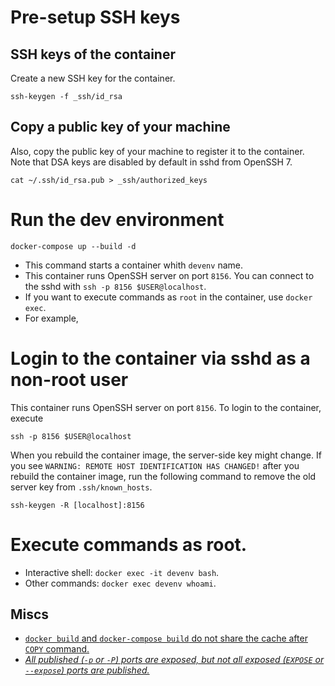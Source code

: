 # Pre-setup SSH keys

## SSH keys of the container
Create a new SSH key for the container.

```shell
ssh-keygen -f _ssh/id_rsa
```

## Copy a public key of your machine
Also, copy the public key of your machine to register it to the container.
Note that DSA keys are disabled by default in sshd from OpenSSH 7.

```shell
cat ~/.ssh/id_rsa.pub > _ssh/authorized_keys
```

# Run the dev environment

```shell
docker-compose up --build -d
```

- This command starts a container whith `devenv` name.
- This container runs OpenSSH server on port `8156`.
  You can connect to the sshd with `ssh -p 8156 $USER@localhost`.
- If you want to execute commands as `root` in the container, use `docker exec`.
- For example, 

# Login to the container via sshd as a non-root user
This container runs OpenSSH server on port `8156`.
To login to the container, execute

```shell
ssh -p 8156 $USER@localhost
```

When you rebuild the container image, the server-side key might change.
If you see `WARNING: REMOTE HOST IDENTIFICATION HAS CHANGED!` after you rebuild the container image,
run the following command to remove the old server key from `.ssh/known_hosts`.

```shell
ssh-keygen -R [localhost]:8156
```

# Execute commands as root.
- Interactive shell: `docker exec -it devenv bash`.
- Other commands: `docker exec devenv whoami`.

## Miscs
- [`docker build` and `docker-compose build` do not share the cache after `COPY` command.](https://github.com/docker/compose/issues/3148)
- [*All published (`-p` or `-P`) ports are exposed, but not all exposed (`EXPOSE` or `--expose`) ports are published.*](https://www.ctl.io/developers/blog/post/docker-networking-rules/)

